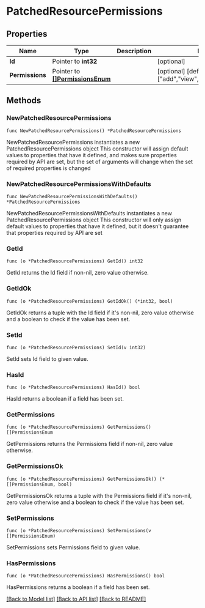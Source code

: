 # PatchedResourcePermissions

## Properties

Name | Type | Description | Notes
------------ | ------------- | ------------- | -------------
**Id** | Pointer to **int32** |  | [optional] 
**Permissions** | Pointer to [**[]PermissionsEnum**](PermissionsEnum.md) |  | [optional] [default to ["add","view","delete","change"]]

## Methods

### NewPatchedResourcePermissions

`func NewPatchedResourcePermissions() *PatchedResourcePermissions`

NewPatchedResourcePermissions instantiates a new PatchedResourcePermissions object
This constructor will assign default values to properties that have it defined,
and makes sure properties required by API are set, but the set of arguments
will change when the set of required properties is changed

### NewPatchedResourcePermissionsWithDefaults

`func NewPatchedResourcePermissionsWithDefaults() *PatchedResourcePermissions`

NewPatchedResourcePermissionsWithDefaults instantiates a new PatchedResourcePermissions object
This constructor will only assign default values to properties that have it defined,
but it doesn't guarantee that properties required by API are set

### GetId

`func (o *PatchedResourcePermissions) GetId() int32`

GetId returns the Id field if non-nil, zero value otherwise.

### GetIdOk

`func (o *PatchedResourcePermissions) GetIdOk() (*int32, bool)`

GetIdOk returns a tuple with the Id field if it's non-nil, zero value otherwise
and a boolean to check if the value has been set.

### SetId

`func (o *PatchedResourcePermissions) SetId(v int32)`

SetId sets Id field to given value.

### HasId

`func (o *PatchedResourcePermissions) HasId() bool`

HasId returns a boolean if a field has been set.

### GetPermissions

`func (o *PatchedResourcePermissions) GetPermissions() []PermissionsEnum`

GetPermissions returns the Permissions field if non-nil, zero value otherwise.

### GetPermissionsOk

`func (o *PatchedResourcePermissions) GetPermissionsOk() (*[]PermissionsEnum, bool)`

GetPermissionsOk returns a tuple with the Permissions field if it's non-nil, zero value otherwise
and a boolean to check if the value has been set.

### SetPermissions

`func (o *PatchedResourcePermissions) SetPermissions(v []PermissionsEnum)`

SetPermissions sets Permissions field to given value.

### HasPermissions

`func (o *PatchedResourcePermissions) HasPermissions() bool`

HasPermissions returns a boolean if a field has been set.


[[Back to Model list]](../README.md#documentation-for-models) [[Back to API list]](../README.md#documentation-for-api-endpoints) [[Back to README]](../README.md)



